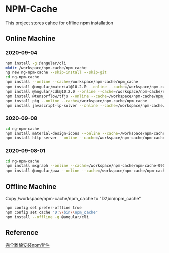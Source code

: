 # NPM-Cache

This project stores cahce for offline npm installation


## Online Machine

### 2020-09-04

```bash
npm install -g @angular/cli
mkdir /workspace/npm-cache/npm_cache
ng new ng-npm-cache --skip-install --skip-git
cd ng-npm-cache
npm install --online --cache=/workspace/npm-cache/npm_cache
npm install @angular/material@10.2.0 --online --cache=/workspace/npm-cache/npm_cache
npm install @angular/cdk@10.2.0 --online --cache=/workspace/npm-cache/npm_cache
npm install @tensorflow/tfjs --online --cache=/workspace/npm-cache/npm_cache
npm install pkg --online --cache=/workspace/npm-cache/npm_cache
npm install javascript-lp-solver --online --cache=/workspace/npm-cache/npm_cache
```

### 2020-09-08

```bash
cd ng-npm-cache
npm install material-design-icons --online --cache=/workspace/npm-cache/npm-cache-0908
npm install http-server --online --cache=/workspace/npm-cache/npm-cache-0908
```

### 2020-09-08-01

```bash
cd ng-npm-cache
npm install mxgraph --online --cache=/workspace/npm-cache/npm-cache-0908-1
npm install @angular/pwa --online --cache=/workspace/npm-cache/npm-cache-0908-1
```

## Offline Machine

Copy /workspace/npm-cache/npm_cache to "D:\\bin\\npm_cache"

```bash
npm config set prefer-offline true
npm config set cache "D:\\bin\\npm_cache"
npm install --offline -g @angular/cli
```

## Reference

[完全離線安裝npm套件](https://blog.miniasp.com/post/2018/06/16/Offline-installation-of-npm-packages-for-Enterprise)
